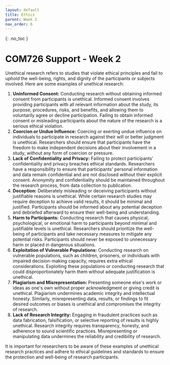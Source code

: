 ```yaml
---
layout: default
title: Ethics
parent: Week 2
nav_order: 6
---
```


{: .no_toc }

# COM726 Support - Week 2

Unethical research refers to studies that violate ethical principles and fail to uphold the well-being, rights, and dignity of the participants or subjects involved. Here are some examples of unethical research:

1. **Uninformed Consent:** Conducting research without obtaining informed consent from participants is unethical. Informed consent involves providing participants with all relevant information about the study, its purpose, procedures, risks, and benefits, and allowing them to voluntarily agree or decline participation. Failing to obtain informed consent or misleading participants about the nature of the research is a serious ethical violation.
2. **Coercion or Undue Influence:** Coercing or exerting undue influence on individuals to participate in research against their will or better judgment is unethical. Researchers should ensure that participants have the freedom to make independent decisions about their involvement in a study, without any form of coercion or pressure.
3. **Lack of Confidentiality and Privacy:** Failing to protect participants' confidentiality and privacy breaches ethical standards. Researchers have a responsibility to ensure that participants' personal information and data remain confidential and are not disclosed without their explicit consent. Anonymity and confidentiality should be maintained throughout the research process, from data collection to publication.
4. **Deception:** Deliberately misleading or deceiving participants without justifiable reasons is unethical. While certain research studies may require deception to achieve valid results, it should be minimal and justified. Participants should be informed about any potential deception and debriefed afterward to ensure their well-being and understanding.
5. **Harm to Participants:** Conducting research that causes physical, psychological, or emotional harm to participants beyond minimal and justifiable levels is unethical. Researchers should prioritize the well-being of participants and take necessary measures to mitigate any potential risks. Participants should never be exposed to unnecessary harm or placed in dangerous situations.
6. **Exploitation of Vulnerable Populations:** Conducting research on vulnerable populations, such as children, prisoners, or individuals with impaired decision-making capacity, requires extra ethical considerations. Exploiting these populations or conducting research that could disproportionately harm them without adequate justification is unethical.
7. **Plagiarism and Misrepresentation:** Presenting someone else's work or ideas as one's own without proper acknowledgment or giving credit is unethical. Plagiarism undermines academic integrity and intellectual honesty. Similarly, misrepresenting data, results, or findings to fit desired outcomes or biases is unethical and compromises the integrity of research.
8. **Lack of Research Integrity:** Engaging in fraudulent practices such as data fabrication, falsification, or selective reporting of results is highly unethical. Research integrity requires transparency, honesty, and adherence to sound scientific practices. Misrepresenting or manipulating data undermines the reliability and credibility of research.

It is important for researchers to be aware of these examples of unethical research practices and adhere to ethical guidelines and standards to ensure the protection and well-being of research participants.
